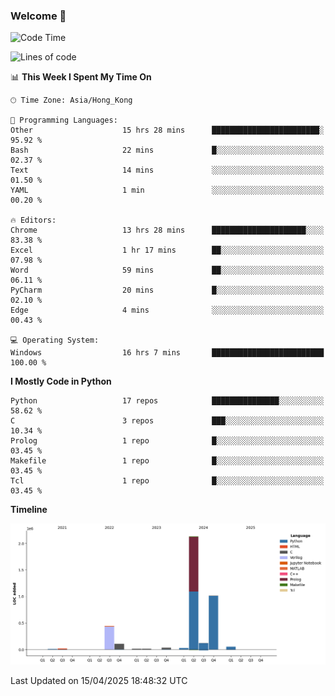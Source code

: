 ### Welcome 👋

<!--START_SECTION:waka-->
![Code Time](http://img.shields.io/badge/Code%20Time-1%2C779%20hrs%2045%20mins-blue)

![Lines of code](https://img.shields.io/badge/From%20Hello%20World%20I%27ve%20Written-4.0%20million%20lines%20of%20code-blue)

📊 **This Week I Spent My Time On** 

```text
🕑︎ Time Zone: Asia/Hong_Kong

💬 Programming Languages: 
Other                    15 hrs 28 mins      ████████████████████████░   95.92 % 
Bash                     22 mins             █░░░░░░░░░░░░░░░░░░░░░░░░   02.37 % 
Text                     14 mins             ░░░░░░░░░░░░░░░░░░░░░░░░░   01.50 % 
YAML                     1 min               ░░░░░░░░░░░░░░░░░░░░░░░░░   00.20 % 

🔥 Editors: 
Chrome                   13 hrs 28 mins      █████████████████████░░░░   83.38 % 
Excel                    1 hr 17 mins        ██░░░░░░░░░░░░░░░░░░░░░░░   07.98 % 
Word                     59 mins             ██░░░░░░░░░░░░░░░░░░░░░░░   06.11 % 
PyCharm                  20 mins             █░░░░░░░░░░░░░░░░░░░░░░░░   02.10 % 
Edge                     4 mins              ░░░░░░░░░░░░░░░░░░░░░░░░░   00.43 % 

💻 Operating System: 
Windows                  16 hrs 7 mins       █████████████████████████   100.00 % 
```

**I Mostly Code in Python** 

```text
Python                   17 repos            ███████████████░░░░░░░░░░   58.62 % 
C                        3 repos             ███░░░░░░░░░░░░░░░░░░░░░░   10.34 % 
Prolog                   1 repo              █░░░░░░░░░░░░░░░░░░░░░░░░   03.45 % 
Makefile                 1 repo              █░░░░░░░░░░░░░░░░░░░░░░░░   03.45 % 
Tcl                      1 repo              █░░░░░░░░░░░░░░░░░░░░░░░░   03.45 % 
```



**Timeline**

![Lines of Code chart](https://raw.githubusercontent.com/xhj2501/xhj2501/main/assets/bar_graph.png)


 Last Updated on 15/04/2025 18:48:32 UTC
<!--END_SECTION:waka-->

